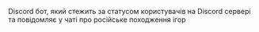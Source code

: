 Discord бот, який стежить за статусом користувачів на Discord сервері та повідомляє у чаті про російське походження ігор
